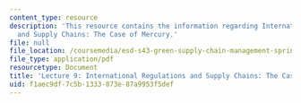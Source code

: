 ```yaml
---
content_type: resource
description: 'This resource contains the information regarding International Regulations
  and Supply Chains: The Case of Mercury.'
file: null
file_location: /coursemedia/esd-s43-green-supply-chain-management-spring-2014/f1aec9df7c5b1333873e87a9953f5def_MITESD_S43S14_Lecture9.pdf
file_type: application/pdf
resourcetype: Document
title: 'Lecture 9: International Regulations and Supply Chains: The Case of Mercury'
uid: f1aec9df-7c5b-1333-873e-87a9953f5def
---
```

